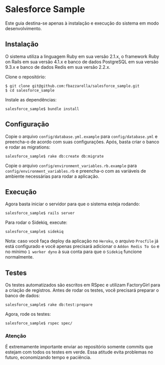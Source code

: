 # Salesforce Sample

Este guia destina-se apenas à instalação e execução do sistema em modo desenvolvimento.

## Instalação

O sistema utiliza a linguagem Ruby em sua versão 2.1.x, o framework Ruby on Rails em sua versão 4.1.x e banco de dados PostgreSQL em sua versão 9.3.x e banco de dados Redis em sua versão 2.2.x.

Clone o repositório:

    $ git clone git@github.com:fbazzarella/salesforce_sample.git
    $ cd salesforce_sample

Instale as dependências:

    salesforce_sample$ bundle install

## Configuração

Copie o arquivo `config/database.yml.example` para `config/database.yml` e preencha-o de acordo com suas configurações. Após, basta criar o banco e rodar as migrations:

    salesforce_sample$ rake db:create db:migrate

Copie o arquivo `config/environment_variables.rb.example` para `config/environment_variables.rb` e preencha-o com as variáveis de ambiente necessárias para rodar a aplicação.

## Execução

Agora basta iniciar o servidor para que o sistema esteja rodando:

    salesforce_sample$ rails server

Para rodar o Sidekiq, execute:

    salesforce_sample$ sidekiq

Nota: caso você faça deploy da aplicação no `Heroku`, o arquivo `Procfile` já está configurado e você apenas precisará adicionar o `Addon Redis To Go` e no mínimo `1 worker dyno` à sua conta para que o `Sidekiq` funcione normalmente.

## Testes

Os testes automatizados são escritos em RSpec e utilizam FactoryGirl para a criação de registros. Antes de rodar os testes, você precisará preparar o banco de dados:

    salesforce_sample$ rake db:test:prepare
    
Agora, rode os testes:

    salesforce_sample$ rspec spec/

### Atenção

É extremamente importante enviar ao repositório somente commits que estejam com todos os testes em verde. Essa atitude evita problemas no futuro, economizando tempo e paciência.
